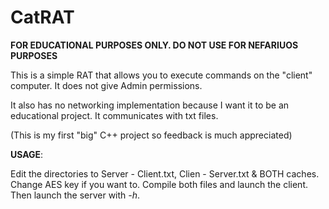 # CatRAT
<b>FOR EDUCATIONAL PURPOSES ONLY. DO NOT USE FOR NEFARIUOS PURPOSES</b>

This is a simple RAT that allows you to execute commands on the "client" computer.
It does not give Admin permissions.

It also has no networking implementation because I want it to be an educational project.
It communicates with txt files.

(This is my first "big" C++ project so feedback is much appreciated)



<b>USAGE</b>:

Edit the directories to Server - Client.txt, Clien - Server.txt & BOTH caches.
Change AES key if you want to.
Compile both files and launch the client.
Then launch the server with <i>-h</i>.
